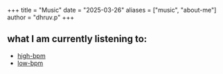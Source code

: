 +++
title = "Music"
date = "2025-03-26"
aliases = ["music", "about-me"]
author = "dhruv.p"
+++
## what I am currently listening to:

- [high-bpm](https://music.youtube.com/playlist?list=PLntwUKXctQdpnfyVzVzrQNB6DhfPshih_&si=6ljgrWC3dbrE65cG)
- [low-bpm](https://music.youtube.com/playlist?list=PLntwUKXctQdoeX0lcIK7SNybqBoi5ea6G&si=5-LnkKjnLmcdHxiQ) 

[^1]: Match high beats-per-minutes(bpm) with expected heart rate.
